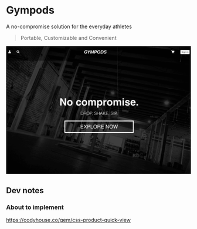 # Gympods

A no-compromise solution for the everyday athletes

> Portable, Customizable and Convenient

![website image](./frontend/static/screenshot.png)


## Dev notes
  ### About to implement
  https://codyhouse.co/gem/css-product-quick-view
